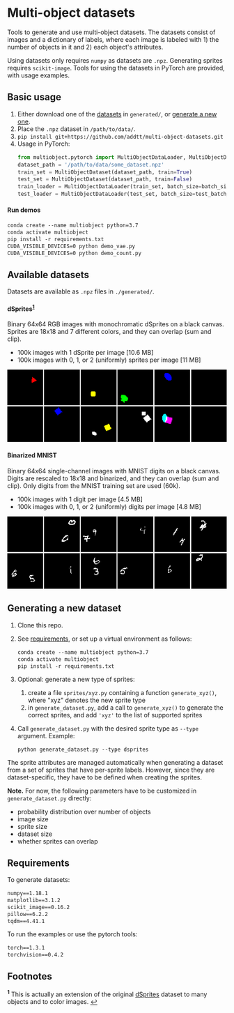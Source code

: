 # Multi-object datasets

Tools to generate and use multi-object datasets.
The datasets consist of images and a dictionary of labels, where each image is
labeled with 1) the number of objects in it and 2) each object's attributes. 

Using datasets only requires `numpy` as datasets are `.npz`. 
Generating sprites requires `scikit-image`. Tools for using the
datasets in PyTorch are provided, with usage examples.

## Basic usage

1) Either download one of the [datasets](#available-datasets) in `generated/`, 
   or [generate a new one](#generating-a-new-dataset).
2) Place the `.npz` dataset in 
   `/path/to/data/`. 
3) `pip install git+https://github.com/addtt/multi-object-datasets.git`
4) Usage in PyTorch:
	```python
	from multiobject.pytorch import MultiObjectDataLoader, MultiObjectDataset
	dataset_path = '/path/to/data/some_dataset.npz'
	train_set = MultiObjectDataset(dataset_path, train=True)
	test_set = MultiObjectDataset(dataset_path, train=False)
	train_loader = MultiObjectDataLoader(train_set, batch_size=batch_size, shuffle=True)
	test_loader = MultiObjectDataLoader(test_set, batch_size=test_batch_size)
	```


#### Run demos
```
conda create --name multiobject python=3.7
conda activate multiobject
pip install -r requirements.txt
CUDA_VISIBLE_DEVICES=0 python demo_vae.py
CUDA_VISIBLE_DEVICES=0 python demo_count.py
```


## Available datasets

Datasets are available as `.npz` files in `./generated/`.

#### dSprites<sup id="a1">[1](#f1)</sup>

Binary 64x64 RGB images with monochromatic dSprites on a black canvas. 
Sprites are 18x18 and 7 different colors, and they can overlap (sum and clip).
- 100k images with 1 dSprite per image [10.6 MB]
- 100k images with 0, 1, or 2 (uniformly) sprites per image [11 MB]

![generated generated_dsprites](_readme_figs/generated_dsprites.png)

#### Binarized MNIST

Binary 64x64 single-channel images with MNIST digits on a black canvas.
Digits are rescaled to 18x18 and binarized, and they can overlap (sum and clip).
Only digits from the MNIST training set are used (60k).
- 100k images with 1 digit per image [4.5 MB]
- 100k images with 0, 1, or 2 (uniformly) digits per image [4.8 MB]

![generated mnist](_readme_figs/generated_mnist.png)


## Generating a new dataset

1) Clone this repo.

2) See [requirements](#requirements), or set up a virtual environment as follows:
	```
	conda create --name multiobject python=3.7
	conda activate multiobject
	pip install -r requirements.txt
	```

3) Optional: generate a new type of sprites:
	1) create a file `sprites/xyz.py` containing a function 
	`generate_xyz()`, where "xyz" denotes the new sprite type
	2) in `generate_dataset.py`, add a call to `generate_xyz()` to generate the
	correct sprites, and add `'xyz'` to the list of supported sprites

4) Call `generate_dataset.py` with the desired sprite type as `--type` argument. 
Example:
    ```
    python generate_dataset.py --type dsprites
    ```

The sprite attributes are managed automatically when generating a dataset from a set 
of sprites that have per-sprite labels. However, since they are dataset-specific,
they have to be defined when creating the sprites.

**Note.** For now, the following parameters have to be customized in `generate_dataset.py` directly:
- probability distribution over number of objects
- image size
- sprite size
- dataset size
- whether sprites can overlap


## Requirements

To generate datasets:
```
numpy==1.18.1
matplotlib==3.1.2
scikit_image==0.16.2
pillow==6.2.2
tqdm==4.41.1
```

To run the examples or use the pytorch tools:
```
torch==1.3.1
torchvision==0.4.2
```


## Footnotes

<b id="f1"><sup>1</sup></b> This is actually an extension of the original [dSprites](https://github.com/deepmind/dsprites-dataset)
dataset to many objects and to color images. [↩](#a1)
